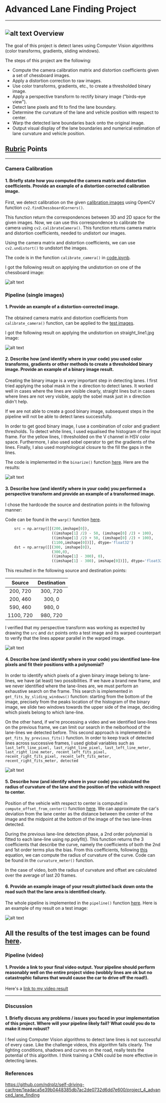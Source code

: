 # **Advanced Lane Finding Project**
---
![alt text][giff1]
**Overview**
---

The goal of this project is detect lanes using Computer Vision algorithms (color transforms, gradients, sliding windows).

The steps of this project are the following:

* Compute the camera calibration matrix and distortion coefficients given a set of chessboard images.
* Apply a distortion correction to raw images.
* Use color transforms, gradients, etc., to create a thresholded binary image.
* Apply a perspective transform to rectify binary image ("birds-eye view").
* Detect lane pixels and fit to find the lane boundary.
* Determine the curvature of the lane and vehicle position with respect to center.
* Warp the detected lane boundaries back onto the original image.
* Output visual display of the lane boundaries and numerical estimation of lane curvature and vehicle position.

[//]: # (Image References)

[image1]: ./result_images/calibration_output.png "Undistorted"
[image2]: ./result_images/calibration_straight_lines1.png "Road Transformed"
[image3]: ./result_images/binary_image.png "Binary Example"
[image4]: ./result_images/perspective_transform.png "Warp Example"
[image5]: ./result_images/fit_polynomial.png "Fit Visual"
[image6]: ./output_images/straight_lines1.jpg "Output"
[video1]: ./project_video.mp4 "Video"
[giff1]: ./final_output.gif
## [Rubric](https://review.udacity.com/#!/rubrics/571/view) Points
---

### Camera Calibration

#### 1. Briefly state how you computed the camera matrix and distortion coefficients. Provide an example of a distortion corrected calibration image.

First, we detect calibration on the given [calibration images](./camera_cal) using OpenCV function `cv2.findChessboardCorners()`.

This function return the correspondences between 3D and 2D space for the given images. Now, we can use this correspondence to calibrate the camera using `cv2.calibrateCamera()`. This function returns camera matrix and distortion coefficients, needed to undistort our images.

Using the camera matrix and distortion coefficients, we can use `cv2.undistort()` to undistort the images.

The code is in the function `calibrate_camera()` in [code.ipynb](./code.ipynb).

I got the following result on applying the undistortion on one of the chessboard image:


![alt text][image1]


### Pipeline (single images)

#### 1. Provide an example of a distortion-corrected image.

The obtained camera matrix and distortion coefficients from `calibrate_camera()` function, can be applied to the [test images](./test_images).

I got the following result on applying the undistortion on straight_line1.jpg image:

![alt text][image2]

#### 2. Describe how (and identify where in your code) you used color transforms, gradients or other methods to create a thresholded binary image.  Provide an example of a binary image result.

Creating the binary image is a very important step in detecting lanes.
I first tried applying the sobal mask in the x direction to detect lanes. It worked well in cases where the lines are visible clearly, straight lines but in cases where lines are not very visible, apply the sobel mask just in x direction didn't help.

If we are not able to create a good binary image, subsequest steps in the pipeline will not be able to detect lanes successfully.

In order to get good binary image, I use a combination of color and gradient thresholds. To detect white lines, I used equalised the histogram of the input frame. For the yellow lines, I thresholded on the V channel in HSV color space. Furthermore, I also used sobel operator to get the gradients of the lines. Finally, I also used morphological closure to the fill the gaps in the lines.

The code is implemented in the `binarize()` function [here](./code.ipynb).
Here are the results:

![alt text][image3]

#### 3. Describe how (and identify where in your code) you performed a perspective transform and provide an example of a transformed image.

I chose the hardcode the source and destination points in the following manner:

Code can be found in the `warp()` function [here](./code.ipynb).

```python
    src = np.array([[(200,imshape[0]),
                     ((imshape[1] /2) - 50, (imshape[0] /2) + 100),
                     ((imshape[1] /2) + 50, (imshape[0] /2) + 100),
                     (1100,imshape[0])]], dtype='float32')
    dst = np.array([[(300, imshape[0]),
                     (300,0),
                     ((imshape[1] - 300), 0),
                     ((imshape[1] - 300), imshape[0])]], dtype='float32')
```

This resulted in the following source and destination points:

| Source        | Destination   | 
|:-------------:|:-------------:| 
| 200, 720      | 300, 720      | 
| 200, 460      | 300, 0        |
| 590, 460      | 980, 0        |
| 1100, 720     | 980, 720      |

I verified that my perspective transform was working as expected by drawing the `src` and `dst` points onto a test image and its warped counterpart to verify that the lines appear parallel in the warped image.

![alt text][image4]

#### 4. Describe how (and identify where in your code) you identified lane-line pixels and fit their positions with a polynomial?

In order to identify which pixels of a given binary image belong to lane-lines, we have (at least) two possibilities. If we have a brand new frame, and we never identified where the lane-lines are, we must perform an exhaustive search on the frame. This search is implemented in `get_fits_by_sliding_windows()` function: starting from the bottom of the image, precisely from the peaks location of the histogram of the binary image, we slide two windows towards the upper side of the image, deciding which pixels belong to which lane-line.

On the other hand, if we're processing a video and we identified lane-lines on the previous frame, we can limit our search in the neiborhood of the lane-lines we detected before. This second approach is implemented in `get_fits_by_previous_fits()` function. In order to keep track of detected lines across successive frames, I used global variables such as `last_left_line_pixel, last_right_line_pixel, last_left_line_meter, last_right_line_meter, recent_left_fits_pixel, recent_right_fits_pixel, recent_left_fits_meter, recent_right_fits_meter, detected`

![alt text][image5]

#### 5. Describe how (and identify where in your code) you calculated the radius of curvature of the lane and the position of the vehicle with respect to center.

Position of the vehicle with respect to center is computed in `compute_offset_from_center()` function [here](./code.ipynb). We can approximate the car's deviation from the lane center as the distance between the center of the image and the midpoint at the bottom of the image of the two lane-lines detected.

During the previous lane-line detection phase, a 2nd order polynomial is fitted to each lane-line using np.polyfit(). This function returns the 3 coefficients that describe the curve, namely the coefficients of both the 2nd and 1st order terms plus the bias. From this coefficients, following [this](https://www.intmath.com/applications-differentiation/8-radius-curvature.php) equation, we can compute the radius of curvature of the curve. Code can be found in the `curvature_meter()` function.

In the case of video, both the radius of curvature and offset are calculated over the average of last 20 frames.

#### 6. Provide an example image of your result plotted back down onto the road such that the lane area is identified clearly.

The whole pipeline is implemented in the `pipeline()` function [here](./code.ipynb).
Here is an example of my result on a test image:

![alt text][image6]


All the results of the test images can be found [here](./output_images).
---

### Pipeline (video)

#### 1. Provide a link to your final video output.  Your pipeline should perform reasonably well on the entire project video (wobbly lines are ok but no catastrophic failures that would cause the car to drive off the road!).

Here's a [link to my video result](./output_video.mp4)

---

### Discussion

#### 1. Briefly discuss any problems / issues you faced in your implementation of this project.  Where will your pipeline likely fail?  What could you do to make it more robust?

I feel using Computer Vision algorithms to detect lane lines is not successful of every case. Like the challenge videos, this algorithm fails clearly. The lighting conditions, shadows and curves on the road, really tests the potential of this algorithm. I think training a CNN could be more effective in detecting lanes.

### References

https://github.com/ndrplz/self-driving-car/tree/1eadaca5e39b0448385db7ac2de0732d6dd7e600/project_4_advanced_lane_finding
